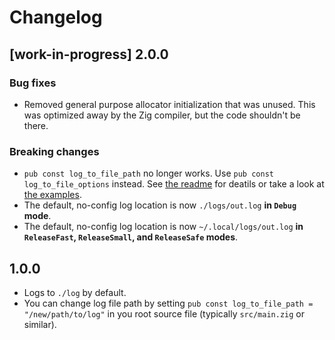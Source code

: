 # Changelog

## [work-in-progress] 2.0.0

### Bug fixes

* Removed general purpose allocator initialization that was unused. This was optimized away by the
  Zig compiler, but the code shouldn't be there.

### Breaking changes

* `pub const log_to_file_path` no longer works. Use `pub const log_to_file_options` instead. See
  [the readme](./README.md) for deatils or take a look at [the examples](./examples/README.md).
* The default, no-config log location is now `./logs/out.log` **in `Debug` mode**.
* The default, no-config log location is now `~/.local/logs/out.log` **in `ReleaseFast`,
  `ReleaseSmall`, and `ReleaseSafe` modes**.


## 1.0.0

* Logs to `./log` by default.
* You can change log file path by setting `pub const log_to_file_path = "/new/path/to/log"` in
  you root source file (typically `src/main.zig` or similar).
